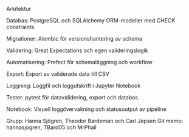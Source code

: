 Arkitektur

Databas: PostgreSQL och SQLAlchemy ORM-modeller med CHECK constraints

Migrationer: Alembic för versionshantering av schema

Validering:	Great Expectations och egen valideringslogik

Automatisering:	Prefect för schemaläggning och workflow

Export:	Export av validerade data till CSV

Loggning: Loggfil och loggutskrift i Jupyter Notebook

Tester:	pytest för datavalidering, export och databas

Notebook: Visuell loggövervakning och statusoutput av pipeline

Grupp: Hanna Sjögren, Theodor Bardeman och Carl Jepsen
Git memo: hannasjogren, TBard05 och MrPhail
